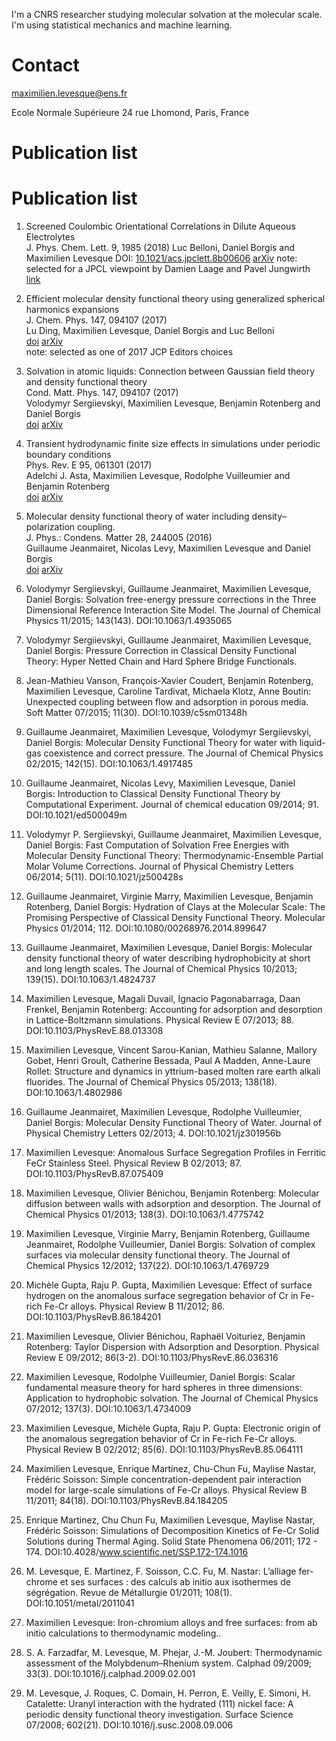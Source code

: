 I'm a CNRS researcher studying molecular solvation at the molecular scale.  
I'm using statistical mechanics and machine learning.  

# Contact

maximilien.levesque@ens.fr   

Ecole Normale Supérieure
24 rue Lhomond, Paris, France  

# Publication list

# Publication list

1. Screened Coulombic Orientational Correlations in Dilute Aqueous Electrolytes  
J. Phys. Chem. Lett. 9, 1985 (2018)
Luc Belloni, Daniel Borgis and Maximilien Levesque
DOI: [10.1021/acs.jpclett.8b00606](dx.doi.org/10.1021/acs.jpclett.8b00606)   [arXiv](https://arxiv.org/abs/1803.10566)
note: selected for a JPCL viewpoint by Damien Laage and Pavel Jungwirth [link](viewpoint)

1. Efficient molecular density functional theory using generalized spherical harmonics expansions  
J. Chem. Phys. 147, 094107 (2017)  
Lu Ding, Maximilien Levesque, Daniel Borgis and Luc Belloni  
[doi](dx.doi.org/abs/10.1063/1.4994281) [arXiv]()   
note: selected as one of 2017 JCP Editors choices

1. Solvation in atomic liquids: Connection between Gaussian field theory and density functional theory  
Cond. Matt. Phys. 147, 094107 (2017)  
Volodymyr Sergiievskyi, Maximilien Levesque, Benjamin Rotenberg and Daniel Borgis  
[doi](dx.doi.org/10.5488/CMP.20.33005) [arXiv](https://arxiv.org/pdf/1708.01299)

1. Transient hydrodynamic finite size effects in simulations under periodic boundary conditions  
Phys. Rev. E 95, 061301 (2017)  
Adelchi J. Asta, Maximilien Levesque, Rodolphe Vuilleumier and Benjamin Rotenberg  
[doi](dx.doi.org/10.1103/PhysRevE.95.061301)  [arXiv](https://arxiv.org/abs/1702.01082)

29. Molecular density functional theory of water including density–polarization coupling.  
J. Phys.: Condens. Matter 28, 244005 (2016)  
Guillaume Jeanmairet, Nicolas Levy, Maximilien Levesque and Daniel Borgis  
[doi](dx.doi.org/10.1088/0953-8984/28/24/244005)  [arXiv](https://arxiv.org/abs/1601.06535)

28. Volodymyr Sergiievskyi, Guillaume Jeanmairet, Maximilien Levesque, Daniel Borgis: Solvation free-energy pressure corrections in the Three Dimensional Reference Interaction Site Model. The Journal of Chemical Physics 11/2015; 143(143). DOI:10.1063/1.4935065
27. Volodymyr Sergiievskyi, Guillaume Jeanmairet, Maximilien Levesque, Daniel Borgis: Pressure Correction in Classical Density Functional Theory: Hyper Netted Chain and Hard Sphere Bridge Functionals. 
26. Jean-Mathieu Vanson, François-Xavier Coudert, Benjamin Rotenberg, Maximilien Levesque, Caroline Tardivat, Michaela Klotz, Anne Boutin: Unexpected coupling between flow and adsorption in porous media. Soft Matter 07/2015; 11(30). DOI:10.1039/c5sm01348h
25. Guillaume Jeanmairet, Maximilien Levesque, Volodymyr Sergiievskyi, Daniel Borgis: Molecular Density Functional Theory for water with liquid-gas coexistence and correct pressure. The Journal of Chemical Physics 02/2015; 142(15). DOI:10.1063/1.4917485
24. Guillaume Jeanmairet, Nicolas Levy, Maximilien Levesque, Daniel Borgis: Introduction to Classical Density Functional Theory by Computational Experiment. Journal of chemical education 09/2014; 91. DOI:10.1021/ed500049m
23. Volodymyr P. Sergiievskyi, Guillaume Jeanmairet, Maximilien Levesque, Daniel Borgis: Fast Computation of Solvation Free Energies with Molecular Density Functional Theory: Thermodynamic-Ensemble Partial Molar Volume Corrections. Journal of Physical Chemistry Letters 06/2014; 5(11). DOI:10.1021/jz500428s
22. Guillaume Jeanmairet, Virginie Marry, Maximilien Levesque, Benjamin Rotenberg, Daniel Borgis: Hydration of Clays at the Molecular Scale: The Promising Perspective of Classical Density Functional Theory. Molecular Physics 01/2014; 112. DOI:10.1080/00268976.2014.899647
21. Guillaume Jeanmairet, Maximilien Levesque, Daniel Borgis: Molecular density functional theory of water describing hydrophobicity at short and long length scales. The Journal of Chemical Physics 10/2013; 139(15). DOI:10.1063/1.4824737
20. Maximilien Levesque, Magali Duvail, Ignacio Pagonabarraga, Daan Frenkel, Benjamin Rotenberg: Accounting for adsorption and desorption in Lattice-Boltzmann simulations. Physical Review E 07/2013; 88. DOI:10.1103/PhysRevE.88.013308
19. Maximilien Levesque, Vincent Sarou-Kanian, Mathieu Salanne, Mallory Gobet, Henri Groult, Catherine Bessada, Paul A Madden, Anne-Laure Rollet: Structure and dynamics in yttrium-based molten rare earth alkali fluorides. The Journal of Chemical Physics 05/2013; 138(18). DOI:10.1063/1.4802986
18. Guillaume Jeanmairet, Maximilien Levesque, Rodolphe Vuilleumier, Daniel Borgis: Molecular Density Functional Theory of Water. Journal of Physical Chemistry Letters 02/2013; 4. DOI:10.1021/jz301956b
17. Maximilien Levesque: Anomalous Surface Segregation Profiles in Ferritic FeCr Stainless Steel. Physical Review B 02/2013; 87. DOI:10.1103/PhysRevB.87.075409
16. Maximilien Levesque, Olivier Bénichou, Benjamin Rotenberg: Molecular diffusion between walls with adsorption and desorption. The Journal of Chemical Physics 01/2013; 138(3). DOI:10.1063/1.4775742
15. Maximilien Levesque, Virginie Marry, Benjamin Rotenberg, Guillaume Jeanmairet, Rodolphe Vuilleumier, Daniel Borgis: Solvation of complex surfaces via molecular density functional theory. The Journal of Chemical Physics 12/2012; 137(22). DOI:10.1063/1.4769729
10. Michèle Gupta, Raju P. Gupta, Maximilien Levesque: Effect of surface hydrogen on the anomalous surface segregation behavior of Cr in Fe-rich Fe-Cr alloys. Physical Review B 11/2012; 86. DOI:10.1103/PhysRevB.86.184201
9. Maximilien Levesque, Olivier Bénichou, Raphaël Voituriez, Benjamin Rotenberg: Taylor Dispersion with Adsorption and Desorption. Physical Review E 09/2012; 86(3-2). DOI:10.1103/PhysRevE.86.036316
8. Maximilien Levesque, Rodolphe Vuilleumier, Daniel Borgis: Scalar fundamental measure theory for hard spheres in three dimensions: Application to hydrophobic solvation. The Journal of Chemical Physics 07/2012; 137(3). DOI:10.1063/1.4734009
7. Maximilien Levesque, Michèle Gupta, Raju P. Gupta: Electronic origin of the anomalous segregation behavior of Cr in Fe-rich Fe-Cr alloys. Physical Review B 02/2012; 85(6). DOI:10.1103/PhysRevB.85.064111
6. Maximilien Levesque, Enrique Martínez, Chu-Chun Fu, Maylise Nastar, Frédéric Soisson: Simple concentration-dependent pair interaction model for large-scale simulations of Fe-Cr alloys. Physical Review B 11/2011; 84(18). DOI:10.1103/PhysRevB.84.184205
5. Enrique Martinez, Chu Chun Fu, Maximilien Levesque, Maylise Nastar, Frédéric Soisson: Simulations of Decomposition Kinetics of Fe-Cr Solid Solutions during Thermal Aging. Solid State Phenomena 06/2011; 172 - 174. DOI:10.4028/www.scientific.net/SSP.172-174.1016
4. M. Levesque, E. Martinez, F. Soisson, C.C. Fu, M. Nastar: L’alliage fer-chrome et ses surfaces : des calculs ab initio aux isothermes de ségrégation. Revue de Métallurgie 01/2011; 108(1). DOI:10.1051/metal/2011041
3. Maximilien Levesque: Iron-chromium alloys and free surfaces: from ab initio calculations to thermodynamic modeling.. 
2. S. A. Farzadfar, M. Levesque, M. Phejar, J.-M. Joubert: Thermodynamic assessment of the Molybdenum–Rhenium system. Calphad 09/2009; 33(3). DOI:10.1016/j.calphad.2009.02.001
1. M. Levesque, J. Roques, C. Domain, H. Perron, E. Veilly, E. Simoni, H. Catalette: Uranyl interaction with the hydrated (111) nickel face: A periodic density functional theory investigation. Surface Science 07/2008; 602(21). DOI:10.1016/j.susc.2008.09.006
